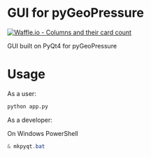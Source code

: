 # GUI for pyGeoPressure

[![Waffle.io - Columns and their card count](https://badge.waffle.io/whimian/pyGeoPressure_gui.svg?columns=all)](https://waffle.io/whimian/pyGeoPressure_gui)

GUI built on PyQt4 for pyGeoPressure

# Usage

As a user:

```bash
python app.py
```

As a developer:

On Windows PowerShell

```powershell
& mkpyqt.bat
```
